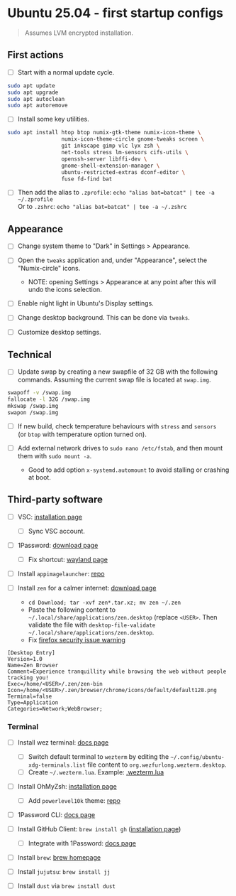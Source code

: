 # Ubuntu 25.04 - first startup configs

> Assumes LVM encrypted installation.

## First actions

- [ ] Start with a normal update cycle.

```bash
sudo apt update
sudo apt upgrade
sudo apt autoclean
sudo apt autoremove
```

- [ ] Install some key utilities.

```bash
sudo apt install htop btop numix-gtk-theme numix-icon-theme \
                 numix-icon-theme-circle gnome-tweaks screen \
                 git inkscape gimp vlc lyx zsh \
                 net-tools stress lm-sensors cifs-utils \
                 openssh-server libffi-dev \
                 gnome-shell-extension-manager \
                 ubuntu-restricted-extras dconf-editor \
                 fuse fd-find bat
```

- [ ] Then add the alias to `.zprofile`: `echo "alias bat=batcat" | tee -a ~/.zprofile`  
       Or to `.zshrc`: `echo "alias bat=batcat" | tee -a ~/.zshrc`

## Appearance

- [ ] Change system theme to "Dark" in Settings > Appearance.
- [ ] Open the `tweaks` application and, under "Appearance", select the "Numix-circle" icons.

  - NOTE: opening Settings > Appearance at any point after this will undo the icons selection.

- [ ] Enable night light in Ubuntu's Display settings.
- [ ] Change desktop background. This can be done via `tweaks`.
- [ ] Customize desktop settings.

## Technical

- [ ] Update swap by creating a new swapfile of 32 GB with the following commands.
      Assuming the current swap file is located at `swap.img`.

```bash
swapoff -v /swap.img
fallocate -l 32G /swap.img
mkswap /swap.img
swapon /swap.img
```

- [ ] If new build, check temperature behaviours with `stress` and `sensors`  
       (or `btop` with temperature option turned on).

- [ ] Add external network drives to `sudo nano /etc/fstab`, and then mount them with `sudo mount -a`.

  - Good to add option `x-systemd.automount` to avoid stalling or crashing at boot.

## Third-party software

- [ ] VSC: [installation page](https://code.visualstudio.com/)
  - [ ] Sync VSC account.
- [ ] 1Password: [download page](https://1password.com/downloads/linux)

  - [ ] Fix shortcut: [wayland page](https://support.1password.com/keyboard-shortcuts/?linux#wayland)

- [ ] Install `appimagelauncher`: [repo](https://github.com/TheAssassin/AppImageLauncher/wiki/Install-on-Ubuntu-or-Debian)

- [ ] Install `zen` for a calmer internet: [download page](https://zen-browser.app/download/)

  - `cd Download; tar -xvf zen*.tar.xz; mv zen ~/.zen`
  - Paste the following content to `~/.local/share/applications/zen.desktop` (replace `<USER>`. Then validate the file with `desktop-file-validate ~/.local/share/applications/zen.desktop`.
  - Fix [firefox security issue warning](https://support.mozilla.org/en-US/kb/linux-security-warning?as=u&utm_source=inproduct)

```text
[Desktop Entry]
Version=1.0
Name=Zen Browser
Comment=Experience tranquillity while browsing the web without people tracking you!
Exec=/home/<USER>/.zen/zen-bin
Icon=/home/<USER>/.zen/browser/chrome/icons/default/default128.png
Terminal=false
Type=Application
Categories=Network;WebBrowser;
```

### Terminal

- [ ] Install wez terminal: [docs page](https://wezterm.org/install/linux.html#__tabbed_1_3)

  - [ ] Switch default terminal to `wezterm` by editing the `~/.config/ubuntu-xdg-terminals.list` file content to `org.wezfurlong.wezterm.desktop`.
  - [ ] Create `~/.wezterm.lua`. Example: [.wezterm.lua](https://raw.githubusercontent.com/ggirelli/configs/refs/heads/master/configs/.wezterm.lua)

- [ ] Install OhMyZsh: [installation page](https://ohmyz.sh/#install)

  - [ ] Add `powerlevel10k` theme: [repo](https://github.com/romkatv/powerlevel10k)

- [ ] 1Password CLI: [docs page](https://developer.1password.com/docs/cli/get-started/)
- [ ] Install GitHub Client: `brew install gh` ([installation page](https://github.com/cli/cli#installation))

  - [ ] Integrate with 1Password: [docs page](https://developer.1password.com/docs/cli/shell-plugins/github/)

- [ ] Install `brew`: [brew homepage](https://brew.sh)

- [ ] Install `jujutsu`: `brew install jj`
- [ ] Install `dust` via `brew install dust`
